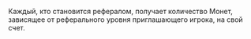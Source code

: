 Каждый, кто становится рефералом, получает количество Монет, зависящее от реферального уровня приглашающего игрока, на свой счет.